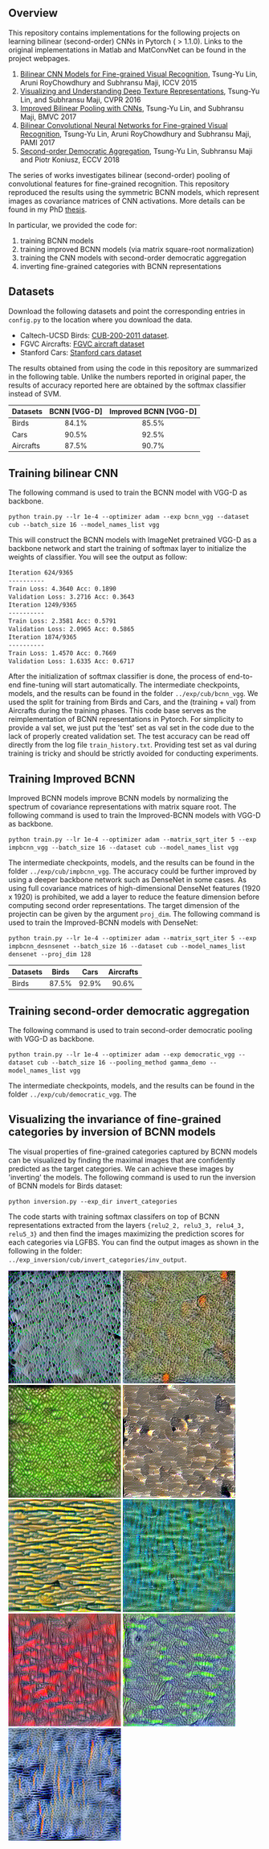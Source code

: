 ## Overview
This repository contains implementations for the following projects on
learning bilinear (second-order) CNNs in Pytorch ( >
1.1.0). 
Links to the original implementations in Matlab and MatConvNet can
be found in the project webpages.


1. [Bilinear CNN Models for Fine-grained Visual
   Recognition](http://vis-www.cs.umass.edu/bcnn/), Tsung-Yu Lin,
   Aruni RoyChowdhury and Subhransu Maji, ICCV 2015
1. [Visualizing and Understanding Deep Texture Representations](http://vis-www.cs.umass.edu/bcnn/), Tsung-Yu Lin, and Subhransu Maji, CVPR 2016
1. [Improved Bilinear Pooling with CNNs](http://vis-www.cs.umass.edu/bcnn/), Tsung-Yu Lin, and Subhransu Maji, BMVC 2017
1. [Bilinear Convolutional Neural Networks for Fine-grained Visual Recognition](http://vis-www.cs.umass.edu/bcnn/), Tsung-Yu Lin, Aruni RoyChowdhury and Subhransu Maji, PAMI 2017
1. [Second-order Democratic Aggregation](http://vis-www.cs.umass.edu/o2dp/), Tsung-Yu Lin, Subhransu Maji and Piotr Koniusz, ECCV 2018

The series of works investigates bilinear (second-order) pooling
of convolutional features for fine-grained recognition.
This repository reproduced the results using the symmetric BCNN
models, which represent images as covariance matrices of CNN activations. More details can be found in my PhD
[thesis](http://vis-www.cs.umass.edu/papers/tsungyu_thesis.pdf).


In particular, we provided the code for:
1. training BCNN models
2. training improved BCNN models (via matrix square-root normalization)
3. training the CNN models with second-order democratic aggregation
4. inverting fine-grained categories with BCNN representations

## Datasets

Download the following datasets and point the corresponding entries in `config.py` to the location where you download the data.
* Caltech-UCSD Birds: [CUB-200-2011 dataset](http://www.vision.caltech.edu/visipedia/CUB-200-2011.html).
* FGVC Aircrafts: [FGVC aircraft dataset](http://www.robots.ox.ac.uk/~vgg/data/oid/)
* Stanford Cars: [Stanford cars dataset](http://ai.stanford.edu/~jkrause/cars/car_dataset.html)

The results obtained from using the code in this repository are summarized in the following table. Unlike the numbers reported in original paper, the results of accuracy reported here are obtained by the softmax classifier instead of SVM.

| Datasets    | BCNN [VGG-D]  |   Improved BCNN [VGG-D]   |
| :---        |    :----:     |           :---:           |
| Birds       |    84.1%      |           85.5%           |
| Cars        |    90.5%      |           92.5%           |
| Aircrafts   |    87.5%      |           90.7%           |

## Training bilinear CNN
The following command is used to train the BCNN model with VGG-D as backbone. 

    python train.py --lr 1e-4 --optimizer adam --exp bcnn_vgg --dataset cub --batch_size 16 --model_names_list vgg
   
This will construct the BCNN models with ImageNet pretrained VGG-D as a backbone network and start the training of softmax layer to initialize the weights of classifier. You will see the output as follow:

    Iteration 624/9365
    ----------
    Train Loss: 4.3640 Acc: 0.1890
    Validation Loss: 3.2716 Acc: 0.3643
    Iteration 1249/9365
    ----------
    Train Loss: 2.3581 Acc: 0.5791
    Validation Loss: 2.0965 Acc: 0.5865
    Iteration 1874/9365
    ----------
    Train Loss: 1.4570 Acc: 0.7669
    Validation Loss: 1.6335 Acc: 0.6717

After the initialization of softmax classifier is done, the process of end-to-end fine-tuning will start automatically. The intermediate checkpoints, models, and the results can be found in the folder `../exp/cub/bcnn_vgg`. We used the split for training from Birds and Cars, and the (training + val) from Aircrafts during the training phases. This code base serves as the reimplementation of BCNN representations in Pytorch. For simplicity to provide a val set, we just put the 'test' set as val set in the code due to the lack of properly created validation set. The test accuracy can be read off directly from the log file `train_history.txt`. Providing test set as val during training is tricky and should be strictly avoided for conducting experiments.

## Training Improved BCNN
Improved BCNN models improve BCNN models by normalizing the spectrum of covariance representations with matrix square root. The following command is used to train the Improved-BCNN models with VGG-D as backbone. 
    
    python train.py --lr 1e-4 --optimizer adam --matrix_sqrt_iter 5 --exp impbcnn_vgg --batch_size 16 --dataset cub --model_names_list vgg
    
The intermediate checkpoints, models, and the results can be found in the folder `../exp/cub/impbcnn_vgg`. The accuracy could be further improved by using a deeper backbone network such as DenseNet in some cases. As using full covariance matrices of high-dimensional DenseNet features (1920 x 1920) is prohibited, we add a layer to reduce the feature dimension before computing second order representations. The target dimension of the projectin can be given by the argument `proj_dim`. The following command is used to train the Improved-BCNN models with DenseNet:

    python train.py --lr 1e-4 --optimizer adam --matrix_sqrt_iter 5 --exp impbcnn_desnsenet --batch_size 16 --dataset cub --model_names_list densenet --proj_dim 128 
    
| Datasets    |   Birds  |   Cars   |   Aircrafts    |
| :---        |  :----:  |   :---:  |     :--:       |
| Birds       |   87.5%  |   92.9%  |     90.6%      | 

## Training second-order democratic aggregation
The following command is used to train second-order democratic pooling with VGG-D as backbone. 

    python train.py --lr 1e-4 --optimizer adam --exp democratic_vgg --dataset cub --batch_size 16 --pooling_method gamma_demo --model_names_list vgg
    
The intermediate checkpoints, models, and the results can be found in the folder `../exp/cub/democratic_vgg`. The 

## Visualizing the invariance of fine-grained categories by inversion of BCNN models
The visual properties of fine-grained categories captured by BCNN models can be visualized by finding the maximal images that are confidently predicted as the target categories. We can achieve these images by 'inverting' the models. The following command is used to run the inversion of BCNN models for Birds dataset:
    
    python inversion.py --exp_dir invert_categories
    
The code starts with training softmax classifers on top of BCNN representations extracted from the layers `{relu2_2, relu3_3, relu4_3, relu5_3}` and then find the images maximizing the prediction scores for each categories via LGFBS. You can find the output images as shown in the following in the folder: `../exp_inversion/cub/invert_categories/inv_output`.

![example-1](inv_images/002.Laysan_Albatross.png) ![example-2](inv_images/005.Crested_Auklet.png) ![example-3](inv_images/018.Spotted_Catbird.png) 
![example-4](inv_images/010.Red_winged_Blackbird.png) ![example-5](inv_images/012.Yellow_headed_Blackbird.png) ![example-6](inv_images/014.Indigo_Bunting.png) 
![example-7](inv_images/017.Cardinal.png) ![example-8](inv_images/019.Gray_Catbird.png) ![example-9](inv_images/024.Red_faced_Cormorant.png) 
